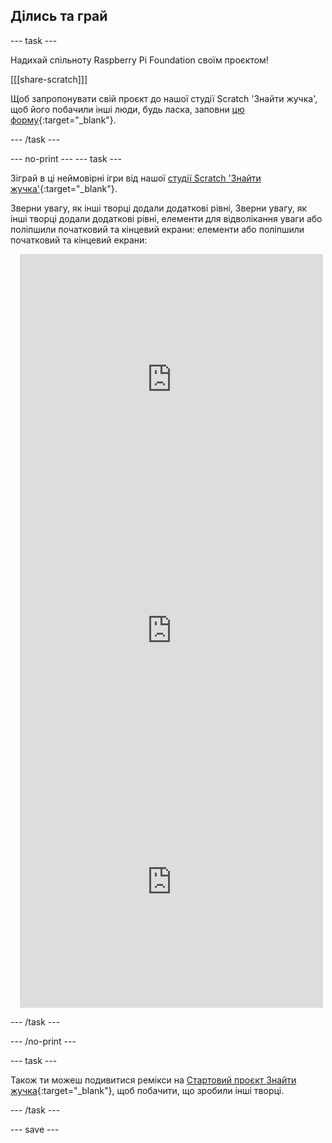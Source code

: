 ## Ділись та грай

--- task ---

Надихай спільноту Raspberry Pi Foundation своїм проєктом!

[[[share-scratch]]]

Щоб запропонувати свій проєкт до нашої студії Scratch 'Знайти жучка', щоб його побачили інші люди, будь ласка, заповни [цю форму](https://form.raspberrypi.org/f/community-project-submissions){:target="_blank"}.

--- /task ---

--- no-print --- --- task ---

Зіграй в ці неймовірні ігри від нашої [студії Scratch 'Знайти жучка'](https://scratch.mit.edu/studios/29005236/){:target="_blank"}.

Зверни увагу, як інші творці додали додаткові рівні, Зверни увагу, як інші творці додали додаткові рівні, елементи для відволікання уваги або поліпшили початковий та кінцевий екрани: елементи або поліпшили початковий та кінцевий екрани:

<div class="scratch-preview" style="margin-left: 15px;">
  <iframe allowtransparency="true" width="485" height="402" src="https://scratch.mit.edu/projects/embed/545488112/?autostart=false" frameborder="0"></iframe>
</div>

<div class="scratch-preview" style="margin-left: 15px;">
  <iframe allowtransparency="true" width="485" height="402" src="https://scratch.mit.edu/projects/embed/707645119/?autostart=false" frameborder="0"></iframe>
</div>

<div class="scratch-preview" style="margin-left: 15px;">
  <iframe allowtransparency="true" width="485" height="402" src="https://scratch.mit.edu/projects/embed/707644397/?autostart=false" frameborder="0"></iframe>
</div>

--- /task ---

--- /no-print ---

--- task ---

Також ти можеш подивитися ремікси на [Стартовий проєкт Знайти жучка](https://scratch.mit.edu/projects/582214723/remixes){:target="_blank"}, щоб побачити, що зробили інші творці.

--- /task ---

--- save ---

